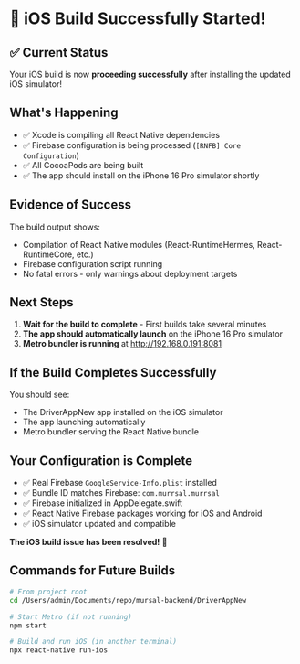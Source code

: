 # 🎉 iOS Build Successfully Started!

## ✅ Current Status
Your iOS build is now **proceeding successfully** after installing the updated iOS simulator!

## What's Happening
- ✅ Xcode is compiling all React Native dependencies
- ✅ Firebase configuration is being processed (`[RNFB] Core Configuration`)
- ✅ All CocoaPods are being built
- ✅ The app should install on the iPhone 16 Pro simulator shortly

## Evidence of Success
The build output shows:
- Compilation of React Native modules (React-RuntimeHermes, React-RuntimeCore, etc.)
- Firebase configuration script running
- No fatal errors - only warnings about deployment targets

## Next Steps
1. **Wait for the build to complete** - First builds take several minutes
2. **The app should automatically launch** on the iPhone 16 Pro simulator
3. **Metro bundler is running** at http://192.168.0.191:8081

## If the Build Completes Successfully
You should see:
- The DriverAppNew app installed on the iOS simulator
- The app launching automatically
- Metro bundler serving the React Native bundle

## Your Configuration is Complete
- ✅ Real Firebase `GoogleService-Info.plist` installed
- ✅ Bundle ID matches Firebase: `com.murrsal.murrsal`
- ✅ Firebase initialized in AppDelegate.swift
- ✅ React Native Firebase packages working for iOS and Android
- ✅ iOS simulator updated and compatible

**The iOS build issue has been resolved!** 🚀

## Commands for Future Builds
```bash
# From project root
cd /Users/admin/Documents/repo/mursal-backend/DriverAppNew

# Start Metro (if not running)
npm start

# Build and run iOS (in another terminal)
npx react-native run-ios
```